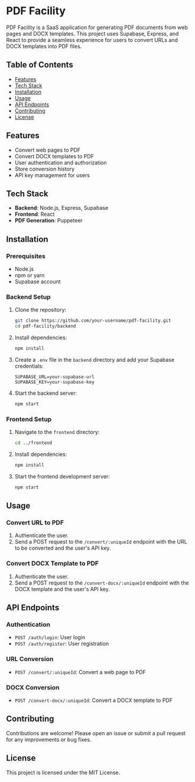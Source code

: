 # PDF Facility

PDF Facility is a SaaS application for generating PDF documents from web pages and DOCX templates. This project uses Supabase, Express, and React to provide a seamless experience for users to convert URLs and DOCX templates into PDF files.

## Table of Contents

- [Features](#features)
- [Tech Stack](#tech-stack)
- [Installation](#installation)
- [Usage](#usage)
- [API Endpoints](#api-endpoints)
- [Contributing](#contributing)
- [License](#license)

## Features

- Convert web pages to PDF
- Convert DOCX templates to PDF
- User authentication and authorization
- Store conversion history
- API key management for users

## Tech Stack

- **Backend**: Node.js, Express, Supabase
- **Frontend**: React
- **PDF Generation**: Puppeteer

## Installation

### Prerequisites

- Node.js
- npm or yarn
- Supabase account

### Backend Setup

1. Clone the repository:

    ```sh
    git clone https://github.com/your-username/pdf-facility.git
    cd pdf-facility/backend
    ```

2. Install dependencies:

    ```sh
    npm install
    ```

3. Create a `.env` file in the `backend` directory and add your Supabase credentials:

    ```env
    SUPABASE_URL=your-supabase-url
    SUPABASE_KEY=your-supabase-key
    ```

4. Start the backend server:

    ```sh
    npm start
    ```

### Frontend Setup

1. Navigate to the `frontend` directory:

    ```sh
    cd ../frontend
    ```

2. Install dependencies:

    ```sh
    npm install
    ```

3. Start the frontend development server:

    ```sh
    npm start
    ```

## Usage

### Convert URL to PDF

1. Authenticate the user.
2. Send a POST request to the `/convert/:uniqueId` endpoint with the URL to be converted and the user's API key.

### Convert DOCX Template to PDF

1. Authenticate the user.
2. Send a POST request to the `/convert-docx/:uniqueId` endpoint with the DOCX template and the user's API key.

## API Endpoints

### Authentication

- `POST /auth/login`: User login
- `POST /auth/register`: User registration

### URL Conversion

- `POST /convert/:uniqueId`: Convert a web page to PDF

### DOCX Conversion

- `POST /convert-docx/:uniqueId`: Convert a DOCX template to PDF

## Contributing

Contributions are welcome! Please open an issue or submit a pull request for any improvements or bug fixes.

## License

This project is licensed under the MIT License.